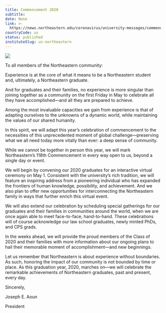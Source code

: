 ```yaml
---
title: Commencement 2020
subtitle: 
date: None
link: >-
  https://news.northeastern.edu/coronavirus/university-messages/commencement-2020/
countryCode: us
status: published
instituteSlug: us-northeastern
---
```

![](https://news.northeastern.edu/wp-content/uploads/2020/02/coronavirus_map_bkg_dk.jpg)

To all members of the Northeastern community:

Experience is at the core of what it means to be a Northeastern student and, ultimately, a Northeastern graduate.

And for graduates and their families, no experience is more singular than joining together as a community on the first Friday in May to celebrate all they have accomplished—and all they are prepared to achieve.

Among the most invaluable capacities we gain from experience is that of adapting ourselves to the unknowns of a dynamic world, while maintaining the values of our shared humanity.

In this spirit, we will adapt this year’s celebration of commencement to the necessities of this unprecedented moment of global challenge—preserving what we all need today more vitally than ever: a deep sense of community.

While we cannot be together in person this year, we will mark Northeastern’s 118th Commencement in every way open to us, beyond a single day or event.

We will begin by convening our 2020 graduates for an interactive virtual ceremony on May 1. Consistent with the university’s rich tradition, we will feature an inspiring address from a pioneering individual who has expanded the frontiers of human knowledge, possibility, and achievement. And we also plan to offer new opportunities for interconnecting the Northeastern family in ways that further enrich this virtual event.

We will also extend our celebration by scheduling special gatherings for our graduates and their families in communities around the world, when we are once again able to meet face-to-face, hand-to-hand. These celebrations will of course acknowledge our law school graduates, newly minted PhDs, and CPS grads.

In the weeks ahead, we will provide the proud members of the Class of 2020 and their families with more information about our ongoing plans to hail their memorable moment of accomplishment—and new beginnings.

Let us remember that Northeastern is about experience without boundaries. As such, honoring the impact of our community is not bounded by time or place. As this graduation year, 2020, marches on—we will celebrate the remarkable achievements of Northeastern graduates, past and present, every day.

Sincerely,

Joseph E. Aoun

President